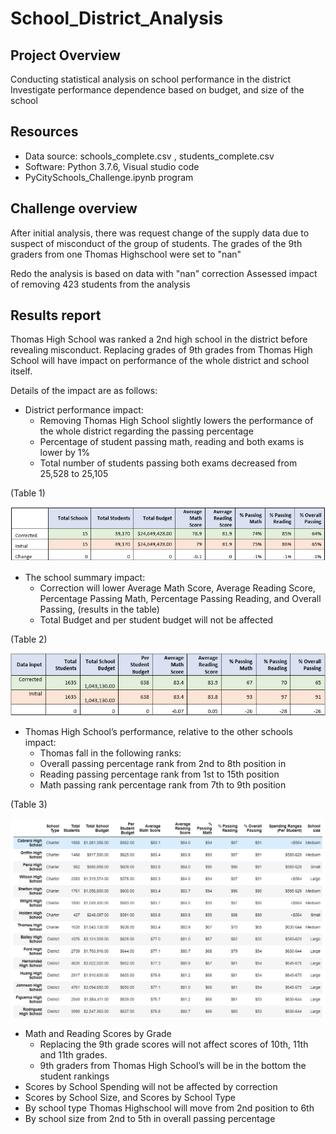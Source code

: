 # School_District_Analysis

## Project Overview
Conducting statistical analysis on school performance in the district
Investigate performance dependence based on budget, and size of the school

## Resources
-	Data source: schools_complete.csv , students_complete.csv
-	Software: Python 3.7.6, Visual studio code
- PyCitySchools_Challenge.ipynb program 

## Challenge overview
After initial analysis, there was request change of the supply data due to suspect of misconduct of the group of students.
The grades of the 9th graders from one Thomas Highschool were set to "nan"

Redo the analysis is based on data with "nan" correction
Assessed impact of removing 423 students from the analysis

## Results report 
Thomas High School was ranked a 2nd high school in the district before revealing misconduct. Replacing grades of 9th grades from Thomas High School will have impact on performance of the whole district and school itself. 

Details of the impact are as follows: 
* District performance impact: 
  *	Removing Thomas High School slightly lowers the performance of the whole district regarding the passing percentage
  *	Percentage of student passing math, reading and both exams is lower by 1%
  * Total number of students passing both exams decreased from 25,528 to 25,105

(Table 1)

![](/Resources/Images/Table1.PNG)

* The school summary impact:
  * Correction will lower Average Math Score, Average Reading Score, Percentage Passing Math, Percentage Passing Reading, and Overall Passing, (results in the table)
  * Total Budget and per student budget will not be affected

(Table 2)

![](/Resources/Images/Table%202.PNG)

* Thomas High School’s performance, relative to the other schools impact:
  *	Thomas fall in the following ranks: 
  * Overall passing percentage rank from 2nd to 8th position in 
  * Reading passing percentage rank from 1st to 15th position
  * Math passing rank percentage rank from 7th to 9th position

(Table 3)

![](/Resources/Images/Table%203.PNG)

* Math and Reading Scores by Grade
  *	Replacing the 9th grade scores will not affect scores of 10th, 11th and 11th grades.
  *	9th graders from Thomas High School’s will be in the bottom the student rankings
* Scores by School Spending will not be affected by correction 
*	Scores by School Size, and Scores by School Type 
  *	By school type Thomas Highschool will move from 2nd position to 6th
  *	By school size from 2nd to 5th in overall passing percentage




